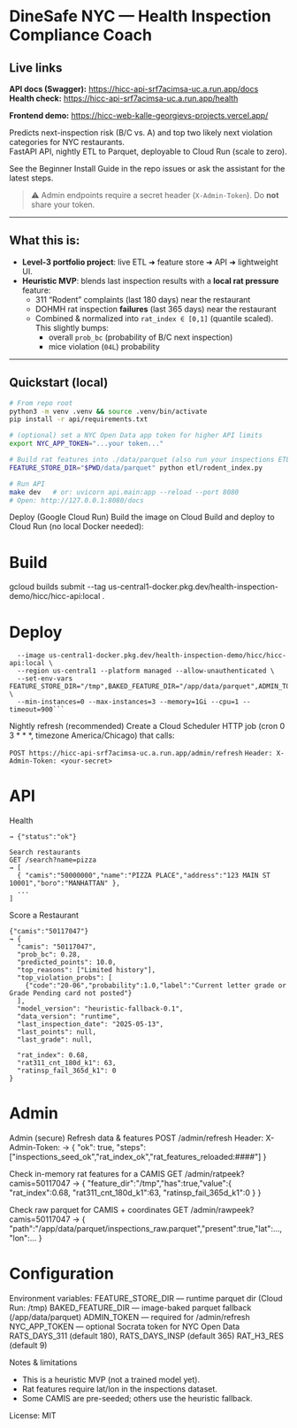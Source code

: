 # DineSafe NYC — Health Inspection Compliance Coach

## Live links
**API docs (Swagger):** https://hicc-api-srf7acimsa-uc.a.run.app/docs  
**Health check:** https://hicc-api-srf7acimsa-uc.a.run.app/health

**Frontend demo:** https://hicc-web-kalle-georgievs-projects.vercel.app/

Predicts next-inspection risk (B/C vs. A) and top two likely next violation categories for NYC restaurants.  
FastAPI API, nightly ETL to Parquet, deployable to Cloud Run (scale to zero).

See the Beginner Install Guide in the repo issues or ask the assistant for the latest steps.


> ⚠️ Admin endpoints require a secret header (`X-Admin-Token`). Do **not** share your token.

---

## What this is:
- **Level-3 portfolio project**: live ETL ➜ feature store ➜ API ➜ lightweight UI.
- **Heuristic MVP**: blends last inspection results with a **local rat pressure** feature:
  - 311 “Rodent” complaints (last 180 days) near the restaurant
  - DOHMH rat inspection **failures** (last 365 days) near the restaurant  
  - Combined & normalized into `rat_index ∈ [0,1]` (quantile scaled). This slightly bumps:
    - overall `prob_bc` (probability of B/C next inspection)
    - mice violation (`04L`) probability

---

## Quickstart (local)

```bash
# From repo root
python3 -m venv .venv && source .venv/bin/activate
pip install -r api/requirements.txt

# (optional) set a NYC Open Data app token for higher API limits
export NYC_APP_TOKEN="...your token..."

# Build rat features into ./data/parquet (also run your inspections ETL/seed if you have it)
FEATURE_STORE_DIR="$PWD/data/parquet" python etl/rodent_index.py

# Run API
make dev   # or: uvicorn api.main:app --reload --port 8080
# Open: http://127.0.0.1:8080/docs
```

Deploy (Google Cloud Run)
Build the image on Cloud Build and deploy to Cloud Run (no local Docker needed):

# Build
gcloud builds submit --tag us-central1-docker.pkg.dev/health-inspection-demo/hicc/hicc-api:local .

# Deploy
```gcloud run deploy hicc-api \
  --image us-central1-docker.pkg.dev/health-inspection-demo/hicc/hicc-api:local \
  --region us-central1 --platform managed --allow-unauthenticated \
  --set-env-vars FEATURE_STORE_DIR="/tmp",BAKED_FEATURE_DIR="/app/data/parquet",ADMIN_TOKEN="$SECRET",NYC_APP_TOKEN="$NYC_APP_TOKEN" \
  --min-instances=0 --max-instances=3 --memory=1Gi --cpu=1 --timeout=900```
```
Nightly refresh (recommended)
Create a Cloud Scheduler HTTP job (cron 0 3 * * *, timezone America/Chicago) that calls:

```POST https://hicc-api-srf7acimsa-uc.a.run.app/admin/refresh```
```Header: X-Admin-Token: <your-secret>```

# API
Health
```GET /health
→ {"status":"ok"}

Search restaurants
GET /search?name=pizza
→ [
  { "camis":"50000000","name":"PIZZA PLACE","address":"123 MAIN ST 10001","boro":"MANHATTAN" },
  ...
]
```

Score a Restaurant
```POST /score
{"camis":"50117047"}
→ {
  "camis": "50117047",
  "prob_bc": 0.28,
  "predicted_points": 10.0,
  "top_reasons": ["Limited history"],
  "top_violation_probs": [
    {"code":"20-06","probability":1.0,"label":"Current letter grade or Grade Pending card not posted"}
  ],
  "model_version": "heuristic-fallback-0.1",
  "data_version": "runtime",
  "last_inspection_date": "2025-05-13",
  "last_points": null,
  "last_grade": null,

  "rat_index": 0.68,
  "rat311_cnt_180d_k1": 63,
  "ratinsp_fail_365d_k1": 0
}
```

# Admin
Admin (secure)
Refresh data & features
POST /admin/refresh
Header: X-Admin-Token: <your-secret>
→ { "ok": true, "steps": ["inspections_seed_ok","rat_index_ok","rat_features_reloaded:####"] }

Check in-memory rat features for a CAMIS
GET /admin/ratpeek?camis=50117047
→ { "feature_dir":"/tmp","has":true,"value":{ "rat_index":0.68, "rat311_cnt_180d_k1":63, "ratinsp_fail_365d_k1":0 } }

Check raw parquet for CAMIS + coordinates
GET /admin/rawpeek?camis=50117047
→ { "path":"/app/data/parquet/inspections_raw.parquet","present":true,"lat":..., "lon":... }


# Configuration
Environment variables:
FEATURE_STORE_DIR — runtime parquet dir (Cloud Run: /tmp)
BAKED_FEATURE_DIR — image-baked parquet fallback (/app/data/parquet)
ADMIN_TOKEN — required for /admin/refresh
NYC_APP_TOKEN — optional Socrata token for NYC Open Data
RATS_DAYS_311 (default 180), RATS_DAYS_INSP (default 365)
RAT_H3_RES (default 9)

Notes & limitations
- This is a heuristic MVP (not a trained model yet).
- Rat features require lat/lon in the inspections dataset.
- Some CAMIS are pre-seeded; others use the heuristic fallback.

License: MIT

